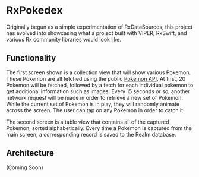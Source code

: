 
# RxPokedex

Originally begun as a simple experimentation of RxDataSources, this project has evolved into showcasing what a project built with VIPER, RxSwift, and various Rx community libraries would look like. 


## Functionality 

The first screen shown is a collection view that will show various Pokemon. These Pokemon are all fetched using the public  <a href="https://pokeapi.co">Pokemon API</a>. At first, 20 Pokemon will be fetched, followed by a fetch for each individual pokemon to get additional information such as images. Every 15 seconds or so, another network request will be made in order to retrieve a new set of Pokemon. While the current set of Pokemon is in play, they will randomly animate across the screen. The user can tap on any Pokemon in order to catch it. 

The second screen is a table view that contains all of the captured Pokemon, sorted alphabetically. Every time a Pokemon is captured from the main screen, a corresponding record is saved to the Realm database. 


## Architecture

(Coming Soon) 
